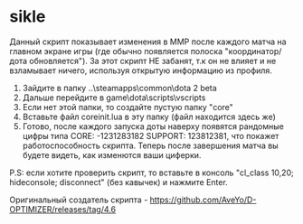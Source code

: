 # sikle

Данный скрипт показывает изменения в ММР после каждого матча на главном экране игры (где обычно появляется полоска "координатор/дота обновляется"). За этот скрипт НЕ забанят, т.к он не влияет и не взламывает ничего, используя открытую информацию из профиля.

1. Зайдите в папку ..\steamapps\common\dota 2 beta
2. Дальше перейдите в game\dota\scripts\vscripts
3. Если нет этой папки, то создайте пустую папку "core"
4. Вставьте файл coreinit.lua в эту папку (файл находится здесь же)
5. Готово, после каждого запуска доты наверху появятся рандомные цифры типа CORE: -1231283182 SUPPORT: 123812381, что покажет работоспособность скрипта. Теперь после завершения матча вы будете видеть, как изменются ваши циферки.

P.S: если хотите проверить скрипт, то вставьте в консоль "cl_class 10,20; hideconsole; disconnect" (без кавычек) и нажмите Enter.

Оригинальный создатель скрипта - https://github.com/AveYo/D-OPTIMIZER/releases/tag/4.6
